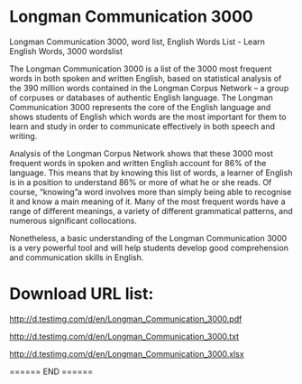 
# Longman Communication 3000
Longman Communication 3000, word list, English Words List - Learn English Words, 3000 wordslist

The Longman Communication 3000 is a list of the 3000 most frequent words in both spoken and written English, based on statistical analysis of the 390 million words contained in the Longman Corpus Network – a group of corpuses or databases of authentic English language. The Longman Communication 3000 represents the core of the English language and shows students of English which words are the most important for them to learn and study in order to communicate effectively in both speech and writing.

Analysis of the Longman Corpus Network shows that these 3000 most frequent words in spoken and written English account for 86% of the language. This means that by knowing this list of words, a learner of English is in a position to understand 86% or more of what he or she reads. Of course, “knowing”a word involves more than simply being able to recognise it and know a main meaning of it. Many of the most frequent words have a range of different meanings, a variety of different grammatical patterns, and numerous significant collocations. 

Nonetheless, a basic understanding of the Longman Communication 3000 is a very powerful tool and will help students develop good comprehension and communication skills in English.

# Download URL list:
http://d.testimg.com/d/en/Longman_Communication_3000.pdf

http://d.testimg.com/d/en/Longman_Communication_3000.txt

http://d.testimg.com/d/en/Longman_Communication_3000.xlsx

====== END ======
